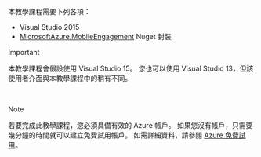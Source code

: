 
本教學課程需要下列各項：

* Visual Studio 2015
* [MicrosoftAzure.MobileEngagement](http://go.microsoft.com/?linkid=9864592) Nuget 封裝

> [!IMPORTANT]
> 本教學課程會假設使用 Visual Studio 15。 您也可以使用 Visual Studio 13，但該使用者介面與本教學課程中的稍有不同。
> 
> 

&nbsp;

> [!NOTE]
> 若要完成此教學課程，您必須具備有效的 Azure 帳戶。 如果您沒有帳戶，只需要幾分鐘的時間就可以建立免費試用帳戶。 如需詳細資料，請參閱 [Azure 免費試用](https://azure.microsoft.com/pricing/free-trial/?WT.mc_id=A0E0E5C02&amp;returnurl=http%3A%2F%2Fazure.microsoft.com%2Fen-us%2Fdocumentation%2Farticles%2Fmobile-engagement-windows-store-dotnet-get-started)。
> 
> 

